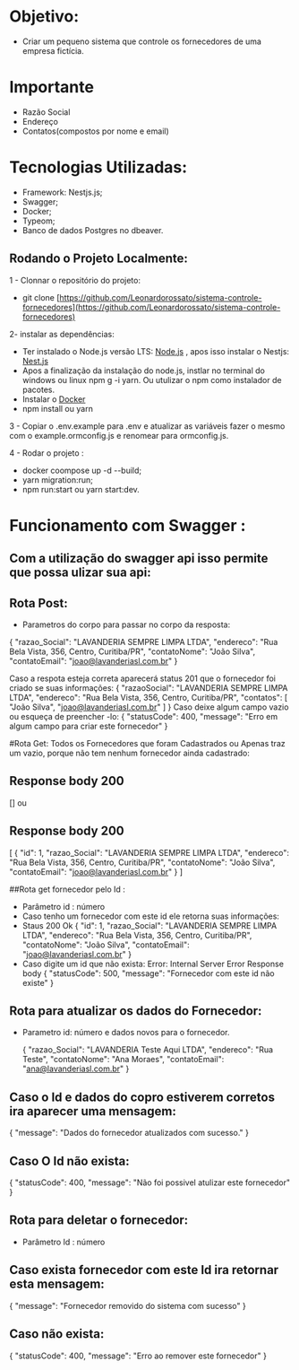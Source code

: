 # Objetivo: 
- Criar um pequeno sistema que controle os fornecedores de uma empresa fictícia.

# Importante
- Razão Social
- Endereço
- Contatos(compostos por nome e email)

#  Tecnologias Utilizadas:
- Framework: Nestjs.js;
- Swagger;
- Docker;
- Typeom;
- Banco de dados Postgres no dbeaver.

## Rodando o Projeto Localmente:

1 - Clonnar o repositório do projeto:
- git clone [https://github.com/Leonardorossato/sistema-controle-fornecedores](https://github.com/Leonardorossato/sistema-controle-fornecedores)

2- instalar as dependências:
- Ter instalado o Node.js versão LTS: [Node.js](https://nodejs.org/en) , apos isso instalar o Nestjs: [Nest.js](https://docs.nestjs.com)
- Apos a finalização da instalação do node.js, instlar no terminal do windows ou linux npm g -i yarn. Ou utulizar o npm como instalador de pacotes.
- Instalar o [Docker](https://docs.docker.com/desktop/install/windows-install)
- npm install ou yarn

3 - Copiar o .env.example para .env e atualizar as variáveis fazer o mesmo com o example.ormconfig.js e renomear para ormconfig.js.

4 - Rodar o projeto :
- docker coompose up -d --build;
- yarn migration:run;
- npm run:start ou yarn start:dev.

# Funcionamento com Swagger : 
## Com a utilização do swagger api isso permite que possa ulizar sua api:

## Rota Post:
- Parametros do corpo para passar no corpo da resposta:

{
  "razao_Social": "LAVANDERIA SEMPRE LIMPA LTDA",
  "endereco": "Rua Bela Vista, 356, Centro, Curitiba/PR",
  "contatoNome": "João Silva",
  "contatoEmail": "joao@lavanderiasl.com.br"
}

Caso a respota esteja correta aparecerá status 201 que o fornecedor foi criado se suas informações:
{
  "razaoSocial": "LAVANDERIA SEMPRE LIMPA LTDA",
  "endereco": "Rua Bela Vista, 356, Centro, Curitiba/PR",
  "contatos": [
    "João Silva",
    "joao@lavanderiasl.com.br"
  ]
}
Caso deixe algum campo vazio ou esqueça de preencher -lo:
{
  "statusCode": 400,
  "message": "Erro em algum campo para criar este fornecedor"
}

#Rota Get: Todos os Fornecedores que foram Cadastrados ou Apenas traz um vazio, porque não tem nenhum fornecedor ainda cadastrado:
## Response body 200
[]
ou
## Response body 200
[
  {
    "id": 1,
    "razao_Social": "LAVANDERIA SEMPRE LIMPA LTDA",
    "endereco": "Rua Bela Vista, 356, Centro, Curitiba/PR",
    "contatoNome": "João Silva",
    "contatoEmail": "joao@lavanderiasl.com.br"
  }
]

##Rota get fornecedor pelo Id :
- Parâmetro id : número
- Caso tenho um fornecedor com este id ele retorna suas informações:
- Staus 200 Ok
  {
  "id": 1,
  "razao_Social": "LAVANDERIA SEMPRE LIMPA LTDA",
  "endereco": "Rua Bela Vista, 356, Centro, Curitiba/PR",
  "contatoNome": "João Silva",
  "contatoEmail": "joao@lavanderiasl.com.br"
}
- Caso digite um id que não exista:
Error: Internal Server Error
Response body
{
  "statusCode": 500,
  "message": "Fornecedor com este id não existe"
}

## Rota para atualizar os dados do Fornecedor:
- Parametro id: número e dados novos para o fornecedor.

  {
  "razao_Social": "LAVANDERIA Teste Aqui LTDA",
  "endereco": "Rua Teste",
  "contatoNome": "Ana Moraes",
  "contatoEmail": "ana@lavanderiasl.com.br"
}
## Caso o Id e dados do copro estiverem corretos ira aparecer uma mensagem:
{
  "message": "Dados do fornecedor atualizados com sucesso."
}

## Caso O Id não exista:
{
  "statusCode": 400,
  "message": "Não foi possivel atulizar este fornecedor"
}

## Rota para deletar o fornecedor:
- Parâmetro Id : número

## Caso exista fornecedor com este Id ira retornar esta mensagem:
{
  "message": "Fornecedor removido do sistema com sucesso"
}

## Caso não exista:
{
  "statusCode": 400,
  "message": "Erro ao remover este fornecedor"
}
